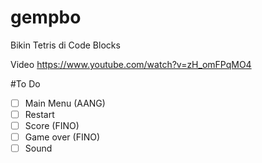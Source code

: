 # gempbo
Bikin Tetris di Code Blocks

Video https://www.youtube.com/watch?v=zH_omFPqMO4

#To Do

- [ ] Main Menu 	(AANG)
- [ ] Restart	
- [ ] Score		(FINO)
- [ ] Game over		(FINO)
- [ ] Sound
